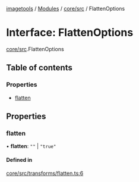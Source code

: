 [imagetools](../README.md) / [Modules](../modules.md) / [core/src](../modules/core_src.md) / FlattenOptions

# Interface: FlattenOptions

[core/src](../modules/core_src.md).FlattenOptions

## Table of contents

### Properties

- [flatten](core_src.FlattenOptions.md#flatten)

## Properties

### flatten

• **flatten**: ``""`` \| ``"true"``

#### Defined in

[core/src/transforms/flatten.ts:6](https://github.com/JonasKruckenberg/imagetools/blob/2fb948c/packages/core/src/transforms/flatten.ts#L6)
